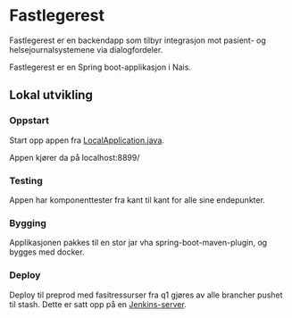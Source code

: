 # Fastlegerest

Fastlegerest er en backendapp som tilbyr integrasjon mot pasient- og helsejournalsystemene via dialogfordeler. 

Fastlegerest er en Spring boot-applikasjon i Nais.

## Lokal utvikling

### Oppstart

Start opp appen fra [LocalApplication.java](../fastlegerest/src/test/java/no/nav/syfo/LocalApplication.java).

Appen kjører da på localhost:8899/


### Testing

Appen har komponenttester fra kant til kant for alle sine endepunkter.


### Bygging

Applikasjonen pakkes til en stor jar vha spring-boot-maven-plugin, og bygges med docker.

### Deploy

Deploy til preprod med fasitressurser fra q1 gjøres av alle brancher pushet til stash. Dette er satt opp på en 
[Jenkins-server](https://ci.adeo.no/job/digisyfo/job/fastlegerest/).